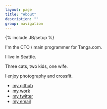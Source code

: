 ```yaml
---
layout: page
title: "About"
description: ""
group: navigation
---
```

{% include JB/setup %}

I'm the CTO / main programmer for Tanga.com.

I live in Seattle.

Three cats, two kids, one wife.

I enjoy photography and crossfit.

- [my github](https://github.com/joevandyk)
- [my work](https://www.tanga.com)
- [my twitter](https://www.twitter.com/joevandyk)
- [my email](mailto:joe@tanga.com)
